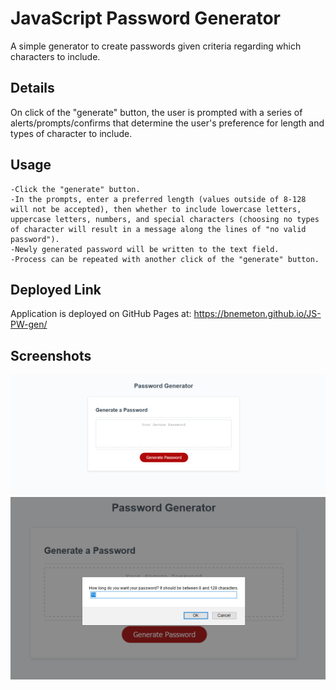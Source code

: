 # JavaScript Password Generator
A simple generator to create passwords given criteria regarding which characters to include.

## Details
On click of the "generate" button, the user is prompted with a series of alerts/prompts/confirms that determine the user's preference for length and types of character to include. 

## Usage
    -Click the "generate" button.
    -In the prompts, enter a preferred length (values outside of 8-128 will not be accepted), then whether to include lowercase letters, uppercase letters, numbers, and special characters (choosing no types of character will result in a message along the lines of "no valid password").
    -Newly generated password will be written to the text field.
    -Process can be repeated with another click of the "generate" button.

## Deployed Link
Application is deployed on GitHub Pages at: https://bnemeton.github.io/JS-PW-gen/

## Screenshots
![A screenshot of the application](assets/screen1.png)
![A screenshot of the application with a prompt](assets/screen2.png)